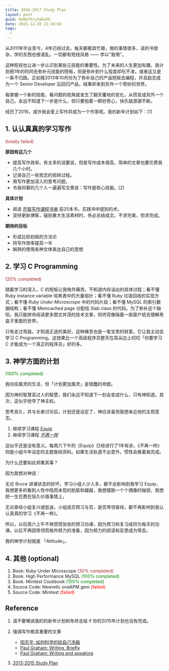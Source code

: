 ```yaml
---
title: 2016-2017 Study Plan
layout: post
guid: HvMpThry5abaZG
date: 2015-12-28 22:10:02
tags:
  - 
---
```


从2011年毕业至今，4年已经过去，每天都极其忙碌，做的事情很多，读的书很杂，学的东西也很凌乱。一切都有短线风格 —— 学以"致用"。

这种短视也让进一步认识到某些元技能的重要性。为了未来的人生更加有趣，我计划用1年的时间去弥补元技能的短板，但是弥补到什么程度却吃不准，或者这又是一条不归路。正如我2013年10月份为了弥补自己的产品短板去编程，并且励志成为一个 Senior Developer 后回归产品，结果却来到另外一个奇妙的世界。

每掌握一个新的技能，看问题的视角就发生了翻天覆地的变化，从而变成另外一个自己。永远不知道下一步是什么，但只要抱着一颗好奇心，快乐就源源不断。

经历了2016，或许我会爱上写作并成为一个作家呢。我的新年计划如下：[1]

## 1. 认认真真的学习写作

<span style="color:brown">(totally failed)</span>

**原因有这几个**

* 提高写作效率。有太多的话要说，但是写作成本很高，简单的文章也要花费我几个小时。
* 记录自己一些观念的扭转过程。
* 用写作更加深入的思考问题。
* 令我仰慕的几个人一遍遍写文章说：写作是核心技能。[2]

**具体计划**

* 阅读 [开智写作课程书单](http://www.douban.com/doulist/39820236) 前25本书，实践书中提到的术。
* 坚持更新博客，碰到重大生活素材时，务必总结成文。不求完美，但求完成。

**期待的目标**

* 形成比较初级的方法论
* 将写作效率提高一半
* 娴熟的使用各种文体表达自己的思想


## 2. 学习 C Programming

<span style="color:brown">(20% completed)</span>

随着学习的深入，C 的短板让我格外痛苦。不知道内存溢出的具体过程；看不懂 Ruby instance variable 哈希表中的大量指针；看不懂 Ruby 垃圾回收的实现方式；看不懂 *Ruby Under Microscrope* 中的代码片段；看不懂 MySQL 的索引数据结构；看不懂 Memcached page 分配给 Slab class 的代码。为了弥补这个缺陷，我只能拼命阅读更多图文并茂的技术文章，但终究像隔着一层窗户纸去理解黑盒子里面的世界。

只有走过弯路，才知道正途的美好。这种痛苦也是一笔宝贵的财富，它让我主动去学习 C Programming。这效果比一个高级程序员整天在耳朵边上叨叨「你要学习 C 才能成为一个真正的程序员」好的多。

## 3. 神学方面的计划

<span style="color:green">(100% completed)</span>

我向往属灵的生活，但「计划更加属灵」是很蠢的命题。

因为神的智慧高过人的智慧，我们永远不知道下一刻会变成什么，只有神知道。其次，这似乎抢夺了神主权。

思考良久，并与长者讨论后，计划还是设定了，神应该喜悦我想亲近他的主观意志。

1. 继续学习课程 [*Equip*](http://www.iequip.org/)
2. 继续学习课程 [*不再一样*](http://book.douban.com/subject/1859392/)

这似乎还是没有意义。每周六下午的《Equip》已经进行了1年有余，《不再一样》则是小组今年设定的主题查经资料。如果生活轨道不出意外，惯性会推着我完成。

为什么还要如此郑重其事？

因为我想对神说：

无论 Bruce 讲课状态的好坏，学习小组人少人多，都不会影响到我学习 Equip，我想更多的看到人性中隐而未现的肮脏和龌龊，我想摆脱一个个偶像的枷锁，我想把一生花费在恒久价值事情上。

无论查经小组复兴或低迷，小组成员预习与否，是否带领查经，都不再影响到我认认真真的学习《不再一样》。

所以，以后周六上午不再慌慌张张的预习功课，因为预习和复习成将为每天的功课。以后不再因带领而格外努力的准备，因为努力的阅读和反思成为常态。

我的神学计划就是 「Attitude」。

## 4. 其他 (optional)

1. Book: Ruby Under Microscope      <span style="color:brown">(30% completed)</span>
2. Book: High Performance MySQL     <span style="color:green">(100% completed) </span>
3. Book: Minitest Cookbook          <span style="color:green">(100% completed) </span>
4. Source Code: Newrelic oneAPM gem <span style="color:red">(failed) </span>
5. Source Code: Minitest            <span style="color:red">(failed) </span>

## Reference

1. 请不要嘲讽我的的新年计划和年终总结 if 你的2015年计划也没有完成。

2. 强调写作极其重要的文章
    * [阳志平: 如何科学的给自己洗脑](https://www.douban.com/doulist/42136135/)  
    * [Paul Graham: Writing, Briefly](http://www.paulgraham.com/writing44.html)   
    * [Paul Graham: Writing and speaking](http://paulgraham.com/speak.html)    
  
3. [2013-2015 Study Plan](/study-plan.html)
